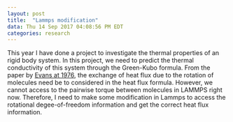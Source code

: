 ```yaml
---
layout: post
title:  "Lammps modification"
data: Thu 14 Sep 2017 04:08:56 PM EDT
categories: research
---
```

This year I have done a project to investigate the thermal properties of an rigid body system. 
In this project, we need to predict the thermal conductivity of this system through the Green-Kubo formula. 
From the paper by [Evans at 1976](http://www.tandfonline.com/doi/pdf/10.1080/00268977600102551), the exchange of heat flux due to the rotation of molecules need be to considered in the heat flux formula. However, we cannot access to the pairwise torque between molecules in LAMMPS right now. Therefore, I need to make some modification in Lammps to access the rotational degee-of-freedom information and get the correct heat flux information. 

